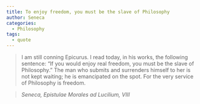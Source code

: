 ```yaml
---
title: To enjoy freedom, you must be the slave of Philosophy
author: Seneca
categories:
  - Philosophy
tags:
  - quote
---
```


> I am still conning Epicurus. I read today, in his works, the following sentence: “If you would enjoy real freedom, you must be the slave of Philosophy.” The man who submits and surrenders himself to her is not kept waiting; he is emancipated on the spot. For the very service of Philosophy is freedom. 

> <cite>Seneca, Epistulae Morales ad Lucilium, VIII</cite>

